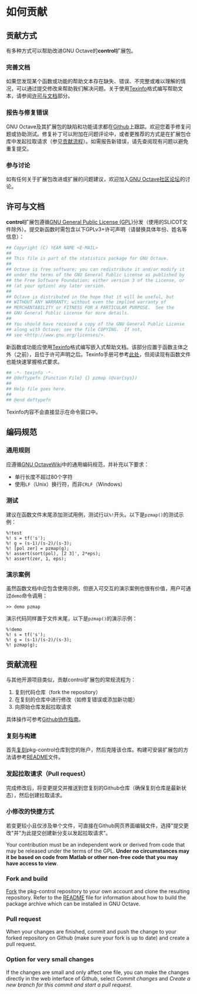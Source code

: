 # 如何贡献

## 贡献方式

有多种方式可以帮助改进GNU Octave的**control**扩展包。

### 完善文档

如果您发现某个函数或功能的帮助文本存在缺失、错误、不完整或难以理解的情况，可以通过提交修改来帮助我们解决问题。关于使用[Texinfo](https://www.gnu.org/software/texinfo/)格式编写帮助文本，请参阅[许可与文档](#许可与文档)部分。

### 报告与修复错误

GNU Octave及其扩展包的缺陷和功能请求都在[Github](https://github.com/gnu-octave/pkg-control/issues)上跟踪。欢迎您着手修复问题或协助测试。修复补丁可以附加在问题评论中，或者更推荐的方式是在扩展包仓库中发起拉取请求（参见[贡献流程](#贡献流程)）。如需报告新错误，请先查阅现有问题以避免重复提交。

### 参与讨论

如有任何关于扩展包改进或扩展的问题建议，欢迎加入[GNU Octave社区论坛](https://octave.discourse.group/)的讨论。

## 许可与文档

**control**扩展包遵循[GNU General Public License (GPL)](https://www.gnu.org/licenses/gpl-3.0.en.html)分发（使用的SLICOT文件除外）。提交新函数时需包含以下GPLv3+许可声明（请替换具体年份、姓名等信息）：

```bash
## Copyright (C) YEAR NAME <E-MAIL>
##
## This file is part of the statistics package for GNU Octave.
##
## Octave is free software; you can redistribute it and/or modify it
## under the terms of the GNU General Public License as published by
## the Free Software Foundation; either version 3 of the License, or
## (at your option) any later version.
##
## Octave is distributed in the hope that it will be useful, but
## WITHOUT ANY WARRANTY; without even the implied warranty of
## MERCHANTABILITY or FITNESS FOR A PARTICULAR PURPOSE.  See the
## GNU General Public License for more details.
##
## You should have received a copy of the GNU General Public License
## along with Octave; see the file COPYING.  If not,
## see <http://www.gnu.org/licenses/>.

```

新函数或功能应使用[Texinfo](https://www.gnu.org/software/texinfo/)格式编写嵌入式帮助文档。该部分应置于函数主体之外（之前），且位于许可声明之后。Texinfo手册可参考[此处](https://www.gnu.org/software/texinfo/manual/texinfo/)，但阅读现有函数文件也能快速掌握格式要求。

```bash
## -*- texinfo -*-
## @deftypefn {Function File} {} pzmap (@var{sys})
##
## Help file goes here.
##
## @end deftypefn
```

Texinfo内容不会直接显示在命令窗口中。

## 编码规范

### 通用规则

应遵循[GNU OctaveWiki](https://wiki.octave.org/Octave_style_guide)中的通用编码规范，并补充以下要求：
- 单行长度不超过80个字符
- 使用`LF`（Unix）换行符，而非`CRLF`（Windows）

### 测试

建议在函数文件末尾添加测试用例，测试行以`%!`开头。以下是`pzmap()`的测试示例：

```
%!test
%! s = tf('s');
%! g = (s-1)/(s-2)/(s-3);
%! [pol zer] = pzmap(g);
%! assert(sort(pol), [2 3]', 2*eps);
%! assert(zer, 1, eps);
```

### 演示案例

虽然函数文档中应包含使用示例，但嵌入可交互的演示案例也很有价值，用户可通过`demo`命令调用：

```
>> demo pzmap
```

演示代码同样置于文件末尾，以下是`pzmap()`的演示示例：

```
%!demo
%! s = tf('s');
%! g = (s-1)/(s-2)/(s-3);
%! pzmap(g);
```

## 贡献流程

与其他开源项目类似，贡献control扩展包的常规流程为：
1. 复刻代码仓库（fork the repository）
2. 在复刻的仓库中进行修改（如修复错误或添加新功能）
3. 向原始仓库发起拉取请求

具体操作可参考[Github协作指南](https://docs.github.com/zh/pull-requests/collaborating-with-pull-requests)。

### 复刻与构建

首先[复刻](https://github.com/gnu-octave/pkg-control/fork)pkg-control仓库到您的账户，然后克隆该仓库。构建可安装扩展包的方法请参考[README](README.md)文件。

### 发起拉取请求（Pull request）

完成修改后，将变更提交并推送到您复刻的Github仓库（确保复刻仓库是最新状态），然后创建拉取请求。

### 小修改的快捷方式

若变更较小且仅涉及单个文件，可直接在Github网页界面编辑文件，选择"提交更改"并"为此提交创建新分支以发起拉取请求"。

Your contribution must be an independent work or derived from code that may be released under the terms of the GPL. **Under no circumstances may it be based on code from Matlab or other non-free code that you may have access to view**.

### Fork and build

[Fork](https://github.com/gnu-octave/pkg-control/fork) the pkg-control repository to your own account and clone the resulting repository. Refer to the [README](README.md) file for information about how to build the package archive which can be installed in GNU Octave.

### Pull request

When your changes are finished, commit and push the change to your forked repository on Github (make sure your fork is up to date) and create a pull request.

### Option for very small changes

If the changes are small and only affect one file, you can make the changes directly in the web interface of Github, select *Commit changes* and *Create a new branch for this commit and start a pull request*.
